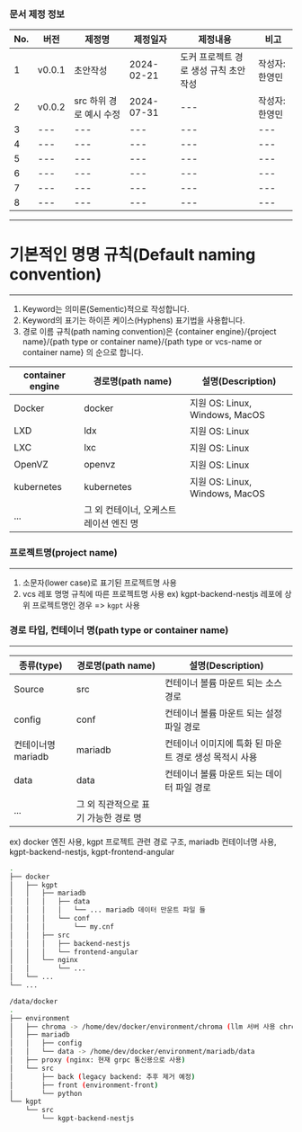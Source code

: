 ### 문서 제정 정보
| No. | 버전     | 제정명             | 제정일자       | 제정내용 | 비고 |
| --- |--------|-----------------|------------| --- | --- |
| 1 | v0.0.1 | 초안작성            | 2024-02-21 | 도커 프로젝트 경로 생성 규칙 초안 작성 | 작성자: 한영민 |
| 2 | v0.0.2 | src 하위 경로 예시 수정 | 2024-07-31 | --- | 작성자: 한영민 |
| 3 | ---    | ---             | ---        | --- | --- |
| 4 | ---    | ---             | ---        | --- | --- |
| 5 | ---    | ---             | ---        | --- | --- |
| 6 | ---    | ---             | ---        | --- | --- |
| 7 | ---    | ---             | ---        | --- | --- |
| 8 | ---    | ---             | ---        | --- | --- |

---

# 기본적인 명명 규칙(Default naming convention)
---
1. Keyword는 의미론(Sementic)적으로 작성합니다.
2. Keyword의 표기는 하이픈 케이스(Hyphens) 표기법을 사용합니다.
3. 경로 이름 규칙(path naming convention)은 {container engine}/{project name}/{path type or container name}/{path type or vcs-name or container name} 의 순으로 합니다.

| container engine | 경로명(path name)         | 설명(Description)               |
|------------------|------------------------|-------------------------------|
| Docker           | docker                 | 지원 OS: Linux, Windows, MacOS  |
| LXD              | ldx                    | 지원 OS: Linux                  |
| LXC              | lxc                    | 지원 OS: Linux                  |
| OpenVZ           | openvz                 | 지원 OS: Linux                  |
| kubernetes       | kubernetes             | 지원 OS: Linux, Windows, MacOS  |
| ...        | 그 외 컨테이너, 오케스트레이션 엔진 명 ||

### 프로젝트명(project name)
---
1. 소문자(lower case)로 표기된 프로젝트명 사용
2. vcs 레포 명명 규칙에 따른 프로젝트명 사용 
ex) kgpt-backend-nestjs 레포에 상위 프로젝트명인 경우 => `kgpt` 사용

### 경로 타입, 컨테이너 명(path type or container name)
---
| 종류(type)      | 경로명(path name)        | 설명(Description)                 |
|---------------|-----------------------|---------------------------------|
| Source        | src                   | 컨테이너 볼륨 마운트 되는 소스 경로            |
| config        | conf                  | 컨테이너 볼륨 마운트 되는 설정 파일 경로         |
| 컨테이너명 mariadb | mariadb               | 컨테이너 이미지에 특화 된 마운트 경로 생성 목적시 사용 |
| data          | data                  | 컨테이너 볼륨 마운트 되는 데이터 파일 경로        | 
| ...        | 그 외 직관적으로 표기 가능한 경로 명 ||

ex) docker 엔진 사용, kgpt 프로젝트 관련 경로 구조, mariadb 컨테이너명 사용, kgpt-backend-nestjs, kgpt-frontend-angular
```bash
.
├── docker
│   ├── kgpt
│   │   ├── mariadb
│   │   │   ├── data
│   │   │   │   └── ... mariadb 데이터 만운트 파일 들
│   │   │   └── conf
│   │   │       └── my.cnf
│   │   ├── src
│   │   │   ├── backend-nestjs
│   │   │   └── frontend-angular
│   │   └── nginx
│   │       └── ...
│   └── ...
└── ...
```

```bash
/data/docker
.
├── environment
│   ├── chroma -> /home/dev/docker/environment/chroma (llm 서버 사용 chroma db 경로)
│   ├── mariadb
│   │   ├── config
│   │   └── data -> /home/dev/docker/environment/mariadb/data
│   ├── proxy (nginx: 현재 grpc 통신용으로 사용)
│   └── src
│       ├── back (legacy backend: 추후 제거 예정)
│       ├── front (environment-front)
│       └── python
└── kgpt
    └── src
        └── kgpt-backend-nestjs
```